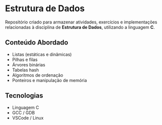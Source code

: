# Estrutura de Dados 

Repositório criado para armazenar atividades, exercícios e implementações relacionadas à disciplina de **Estrutura de Dados**, utilizando a linguagem **C**.

## Conteúdo Abordado

- Listas (estáticas e dinâmicas)
- Pilhas e filas
- Árvores binárias
- Tabelas hash
- Algoritmos de ordenação
- Ponteiros e manipulação de memória

## Tecnologias

- Linguagem C
- GCC / GDB
- VSCode / Linux


